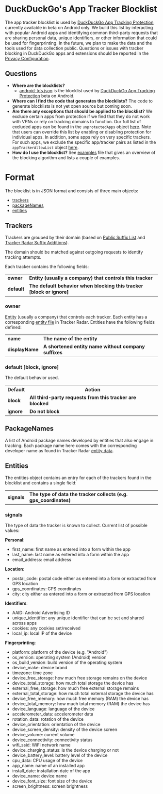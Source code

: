 # DuckDuckGo's App Tracker Blocklist

The app tracker blocklist is used by [DuckDuckGo App Tracking Protection](https://spreadprivacy.com/app-tracking-protection-open-beta/), currently available in beta on Android only.
We build this list by interacting with popular Android apps and identifying common third-party requests that are sharing personal data, unique identifiers, or other information that could be used for fingerprinting.
In the future, we plan to make the data and the tools used for data collection public.
Questions or issues with tracker blocking in DuckDuckGo apps and extensions should be reported in the [Privacy Configuration](https://github.com/duckduckgo/privacy-configuration).

## Questions

- **Where are the blocklists?**
  - [android-tds.json](android-tds.json) is the blocklist used by [DuckDuckGo App Tracking Protection](https://spreadprivacy.com/app-tracking-protection-open-beta/) beta on Android.
- **Where can I find the code that generates the blocklists?** The code to generate blocklists is not yet open source but coming soon.
- **Are there any exceptions that should be applied to the blocklist?** 
We exclude certain apps from protection if we find that they do not work with VPNs or rely on tracking domains to function. 
Our full list of excluded apps can be found in the `unprotectedApps` object [here](https://github.com/duckduckgo/privacy-configuration/tree/main/features/app-tracker-protection.json). 
Note that users can override this list by enabling or disabling protection for individual apps.
In addition, some apps rely on very specific trackers.
For such apps, we exclude the specific app/tracker pairs as listed in the `appTrackerAllowList` object [here](https://github.com/duckduckgo/privacy-configuration/tree/main/features/app-tracker-protection.json). 
- **How do I use the blocklist?** See [examples](EXAMPLES.md) file that gives an overview of the blocking algorithm and lists a couple of examples.

# Format

The blocklist is in JSON format and consists of three main objects:

- [trackers](#trackers)
- [packageNames](#packagenames)
- [entities](#entities)

## Trackers

Trackers are grouped by their domain (based on [Public Suffix List](https://publicsuffix.org/list/) and [Tracker Radar Suffix Additions](https://github.com/duckduckgo/tracker-radar/blob/main/build-data/static/pslExtras.json)).

The domain should be matched against outgoing requests to identify tracking attempts.

Each tracker contains the following fields:
<table>
    <tr><td><b>owner</b></td><td><b>Entity (usually a company) that controls this tracker</b></td></tr>
    <tr><td><b>default</b></td><td><b>The default behavior when blocking this tracker [block or ignore]</b></td></tr>
</table>

### owner

[Entity](#entities) (usually a company) that controls each tracker. Each entity has a corresponding [entity file](https://github.com/duckduckgo/tracker-radar/tree/main/entities) in Tracker Radar.
Entities have the following fields defined:
<table>
    <tr><td><b>name</b></td><td><b>The name of the entity</b></td></tr>
    <tr><td><b>displayName</b></td><td><b>A shortened entity name without company suffixes</b></td></tr>
</table>

### default [block, ignore]

The default behavior used.

<table>
    <tr><th>Default</th><th>Action</th></tr>
    <tr><td><b>block</b></td><td><b>All third-party requests from this tracker are blocked</b></td></tr>
    <tr><td><b>ignore</b></td><td><b>Do not block</b></td></tr>
</table>

## PackageNames

A list of Android package names developed by entities that also engage in tracking.
Each package name here comes with the corresponding developer name as found in Tracker Radar [entity data](https://github.com/duckduckgo/tracker-radar/tree/main/entities).

## Entities

The entities object contains an entry for each of the trackers found in the blocklist and contains a single field:

<table>
    <tr><td><b>signals</b></td><td><b>The type of data the tracker collects (e.g. gps_coordinates)</b></td></tr>
</table>

### signals

The type of data the tracker is known to collect. Current list of possible values:

__Personal__:
  - first_name: first name as entered into a form within the app
  - last_name: last name as entered into a form within the app
  - email_address: email address

__Location__:
  - postal_code: postal code either as entered into a form or extracted from GPS location
  - gps_coordinates: GPS coordinates  
  - city: city either as entered into a form or extracted from GPS location

__Identifiers__:
  - AAID: Android Advertising ID
  - unique_identifier: any unique identifier that can be set and shared across apps
  - cookies: any cookies set/received
  - local_ip: local IP of the device

__Fingerprinting__:
  - platform: platform of the device (e.g. "Android")
  - os_version: operating system (Android) version
  - os_build_version: build version of the operating system
  - device_make: device brand
  - timezone: time zone
  - device_free_storage: how much free storage remains on the device
  - device_total_storage: how much total storage the device has
  - external_free_storage: how much free external storage remains
  - external_total_storage: how much total external storage the device has
  - device_free_memory: how much free memory (RAM) the device has
  - device_total_memory: how much total memory (RAM) the device has
  - device_language: language of the device
  - accelerometer_data: accelerometer data
  - rotation_data: rotation of the device
  - device_orientation: orientation of the device
  - device_screen_density: density of the device screen
  - device_volume: current volume
  - device_connectivity: connectivity status
  - wifi_ssid: WiFi network name  
  - device_charging_status: is the device charging or not
  - device_battery_level: battery level of the device
  - cpu_data: CPU usage of the device
  - app_name: name of an installed app
  - install_date: installation date of the app
  - device_name: device name
  - device_font_size: font size of the device
  - screen_brightness: screen brightness
  